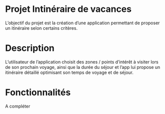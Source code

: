 # Projet Intinéraire de vacances
L’objectif du projet est la création d’une application permettant de proposer un itinéraire selon certains critères.

# Description
L’utilisateur de l’application choisit des zones / points d’intérêt à visiter lors de son prochain voyage, ainsi que la durée du séjour et l’app lui propose un itinéraire détaillé optimisant son temps de voyage et de séjour.

# Fonctionnalités
A compléter
